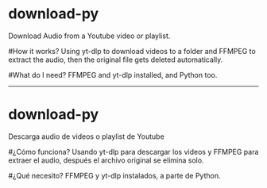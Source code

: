 # download-py
Download Audio from a Youtube video or playlist.

#How it works?
Using yt-dlp to download videos to a folder and FFMPEG to extract the audio, then the original file gets deleted automatically.

#What do I need?
FFMPEG and yt-dlp installed, and Python too.
___________________________________________
# download-py
Descarga audio de videos o playlist de Youtube

#¿Cómo funciona?
Usando yt-dlp para descargar los videos y FFMPEG para extraer el audio, después el archivo original se elimina solo.

#¿Qué necesito?
FFMPEG y yt-dlp instalados, a parte de Python.

